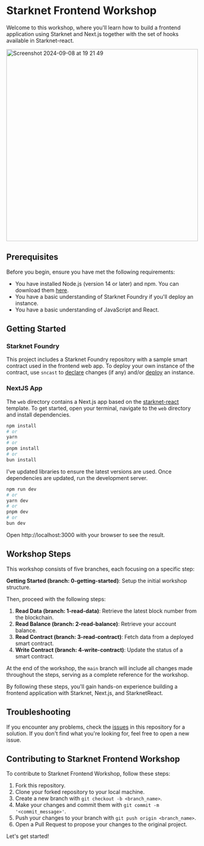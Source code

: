 # Starknet Frontend Workshop

Welcome to this workshop, where you'll learn how to build a frontend application using Starknet and Next.js together with the set of hooks available in Starknet-react.

<img width="503" alt="Screenshot 2024-09-08 at 19 21 49" src="https://github.com/user-attachments/assets/a2cccdc2-8d19-46d7-b79d-df27ff9a7520">

## Prerequisites

Before you begin, ensure you have met the following requirements:

* You have installed Node.js (version 14 or later) and npm. You can download them [here](https://nodejs.org/en/download/).
* You have a basic understanding of Starknet Foundry if you'll deploy an instance.
* You have a basic understanding of JavaScript and React.

## Getting Started

### Starknet Foundry

This project includes a Starknet Foundry repository with a sample smart contract used in the frontend web app. To deploy your own instance of the contract, use `sncast` to [declare](https://foundry-rs.github.io/starknet-foundry/starknet/declare.html) changes (if any) and/or [deploy](https://foundry-rs.github.io/starknet-foundry/starknet/deploy.html) an instance.

### NextJS App

The `web` directory contains a Next.js app based on the  [starknet-react](https://github.com/apibara/starknet-react) template. To get started, open your terminal, navigate to the `web` directory and install dependencies.
```bash
npm install
# or
yarn
# or
pnpm install
# or
bun install
```
I've updated libraries to ensure the latest versions are used. Once dependencies are updated, run the development server.
```bash
npm run dev
# or
yarn dev
# or
pnpm dev
# or
bun dev
```

Open http://localhost:3000 with your browser to see the result.

## Workshop Steps

This workshop consists of five branches, each focusing on a specific step:

**Getting Started (branch: 0-getting-started)**: Setup the initial workshop structure.

Then, proceed with the following steps:

1. **Read Data (branch: 1-read-data)**: Retrieve the latest block number from the blockchain.
2. **Read Balance (branch: 2-read-balance)**: Retrieve your account balance.
3. **Read Contract (branch: 3-read-contract)**: Fetch data from a deployed smart contract.
4. **Write Contract (branch: 4-write-contract)**: Update the status of a smart contract.

At the end of the workshop, the `main` branch will include all changes made throughout the steps, serving as a complete reference for the workshop.

By following these steps, you'll gain hands-on experience building a frontend application with Starknet, Next.js, and StarknetReact.

## Troubleshooting

If you encounter any problems, check the [issues](https://github.com/nestorbonilla/starknet-workshop-frontend/issues) in this repository for a solution. If you don't find what you're looking for, feel free to open a new issue.

## Contributing to Starknet Frontend Workshop

To contribute to Starknet Frontend Workshop, follow these steps:

1. Fork this repository.
2. Clone your forked repository to your local machine.
3. Create a new branch with `git checkout -b <branch_name>`.
4. Make your changes and commit them with `git commit -m '<commit_message>'`.
5. Push your changes to your branch with `git push origin <branch_name>`.
6. Open a Pull Request to propose your changes to the original project.

Let's get started!

